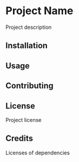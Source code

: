 # Project Name

Project description

## Installation

## Usage

## Contributing

## License

Project license

## Credits

Licenses of dependencies
